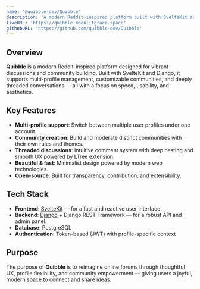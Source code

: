 ```yaml
---
name: '@quibble-dev/Quibble'
description: 'A modern Reddit-inspired platform built with SvelteKit and Django. Features multi-profile support, community creation, and rich threaded discussions.'
liveURL: 'https://quibble.moonlitgrace.space'
githubURL: 'https://github.com/quibble-dev/Quibble'
---
```


## Overview

**Quibble** is a modern Reddit-inspired platform designed for vibrant discussions and community building. Built with SvelteKit and Django, it supports multi-profile management, customizable communities, and deeply threaded conversations — all with a focus on speed, usability, and aesthetics.

## Key Features

- **Multi-profile support**: Switch between multiple user profiles under one account.
- **Community creation**: Build and moderate distinct communities with their own rules and themes.
- **Threaded discussions**: Intuitive comment system with deep nesting and smooth UX powered by LTree extension.
- **Beautiful & fast**: Minimalist design powered by modern web technologies.
- **Open-source**: Built for transparency, contribution, and extensibility.

## Tech Stack

- **Frontend**: [SvelteKit](https://kit.svelte.dev) — for a fast and reactive user interface.
- **Backend**: [Django](https://www.djangoproject.com) + Django REST Framework — for a robust API and admin panel.
- **Database**: PostgreSQL
- **Authentication**: Token-based (JWT) with profile-specific context

## Purpose

The purpose of **Quibble** is to reimagine online forums through thoughtful UX, profile flexibility, and community empowerment — giving users a joyful, modern space to connect and share ideas.
